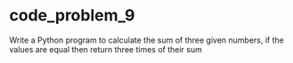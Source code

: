 # code_problem_9
Write a Python program to calculate the sum of three given numbers, if the values are equal then return three times of their sum
